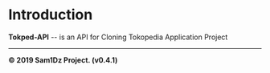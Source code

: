 Introduction
============
**Tokped-API** -- is an API for Cloning Tokopedia Application Project

<hr>
<strong>© 2019 Sam1Dz Project. (v0.4.1)<strong>
